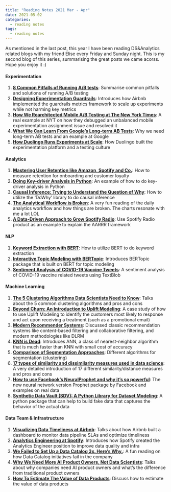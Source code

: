```yaml
---
title: "Reading Notes 2021 Mar - Apr"
date: 2021-05-02
categories:
  - reading notes
tags:
  - reading notes
---
```


As mentioned in the last post, this year I have been reading DS&Analytics related blogs with my friend Elise every Friday and Sunday night. This is my second blog of this series, summarising the great posts we came acorss. Hope you enjoy it :)  

#### Experimentation  
1. [**8 Common Pitfalls of Running A/B tests**](https://towardsdatascience.com/online-controlled-experiment-8-common-pitfalls-and-solutions-ea4488e5a82e): Summarise common pitfalls and solutions of running A/B testing  
2. [**Designing Experimentation Guardrails**](https://medium.com/airbnb-engineering/designing-experimentation-guardrails-ed6a976ec669): Introduces how Airbnb implemented the guardrails metrics framework to scale up experiments while not harming key metrics  
3. [**How We Rearchitected Mobile A/B Testing at The New York Times**](https://open.nytimes.com/how-we-rearchitected-mobile-a-b-testing-at-the-new-york-times-78eb428d9132): A real example at NYT on how they debugged an unbalanced mobile experimentation assignment issue and resolved it  
4. [**What We Can Learn From Google’s Long-term AB Tests**](https://towardsdatascience.com/what-we-can-learn-from-googles-long-term-ab-test-64e45b649cc4): Why we need long-term AB tests and an example at Google  
5. [**How Duolingo Runs Experiments at Scale**](https://medium.com/geekculture/how-duolingo-runs-experiments-at-scale-426ad8351d97): How Duolingo built the experimentation platform and a testing culture  

#### Analytics
1. [**Mastering User Retention like Amazon, Spotify and Co.**](https://productcoalition.com/mastering-user-retention-like-amazon-spotify-and-co-5d2bd2931717): How to measure retention for onboarding and customer loyalty  
2. [**Doing Key-driver Analysis in Python**](https://towardsdatascience.com/key-driver-analysis-in-python-788beb9b8a7d): An example of how to do key-driver analysis in Python  
3. [**Causal Inference: Trying to Understand the Question of Why**](https://towardsdatascience.com/implementing-causal-inference-a-key-step-towards-agi-de2cde8ea599): How to utilize the ‘DoWhy’ library to do causal inference  
4. [**The Analytical Workflow is Broken**](https://count.co/blog/posts/the-analytical-workflow-is-broken): A very fun reading of the daily analytics workflow and how things are broken. The charts resonate with me a lot LOL  
5. [**A Data-Driven Approach to Grow Spotify Radio**](https://productcoalition.com/tackling-the-product-growth-question-5115113fb039): Use Spotify Radio product as an example to explain the AARRR framework  

#### NLP
1. [**Keyword Extraction with BERT**](https://towardsdatascience.com/keyword-extraction-with-bert-724efca412ea): How to utilize BERT to do keyword extraction
2. [**Interactive Topic Modeling with BERTopic**](https://towardsdatascience.com/interactive-topic-modeling-with-bertopic-1ea55e7d73d8): Introduces BERTopic package that is built on BERT for topic modeling  
3. [**Sentiment Analysis of COVID-19 Vaccine Tweets**](https://towardsdatascience.com/sentiment-analysis-of-covid-19-vaccine-tweets-dc6f41a5e1af): A sentiment analysis of COVID-19 vaccine related tweets using TextBlob  

#### Machine Learning  
1. [**The 5 Clustering Algorithms Data Scientists Need to Know**](https://towardsdatascience.com/the-5-clustering-algorithms-data-scientists-need-to-know-a36d136ef68): Talks about the 5 common clustering algorithms and pros and cons  
2. [**Beyond Churn: An Introduction to Uplift Modeling**](https://towardsdatascience.com/beyond-churn-an-introduction-to-uplift-modeling-d1d9af7be): A case study of how to use Uplift Modeling to identify the customers most likely to response and act upon receiving a treatment (such as a promotional email)  
3. [**Modern Recommender Systems**](https://towardsdatascience.com/modern-recommender-systems-a0c727609aa8): Discussed classic recommendation systems like content-based filtering and collaborative filtering, and modern methodologies like DLRM   
4. [**KNN is Dead**](https://pub.towardsai.net/knn-k-nearest-neighbors-is-dead-fc16507eb3e): Introduces ANN, a class of nearest-neighbor algorithm that is much faster than KNN with small cost of accuracy  
5. [**Comparison of Segmentation Approaches**](https://www.decisionanalyst.com/whitepapers/comparesegmentation/): Different algorithms for segmentation (clustering)  
6. [**17 types of similarity and dissimilarity measures used in data science**](https://towardsdatascience.com/17-types-of-similarity-and-dissimilarity-measures-used-in-data-science-3eb914d2681): A very detailed introduction of 17 different similarity/distance measures and pros and cons  
7. [**How to use Facebook’s NeuralProphet and why it’s so powerful**](https://towardsdatascience.com/how-to-use-facebooks-neuralprophet-and-why-it-s-so-powerful-136652d2da8b): The new neural network version Prophet package by Facebook and examples on real data  
8. [**Synthetic Data Vault (SDV): A Python Library for Dataset Modeling**](https://towardsdatascience.com/synthetic-data-vault-sdv-a-python-library-for-dataset-modeling-b48c406e7398): A python package that can help to build fake data that captures the behavior of the actual data  

#### Data Team & Infrastructure  
1. [**Visualizing Data Timeliness at Airbnb**](https://medium.com/airbnb-engineering/visualizing-data-timeliness-at-airbnb-ee638fdf4710): Talks about how Airbnb built a dashboard to monitor data pipeline SLAs and optimize timeliness  
2. [**Analytics Engineering at Spotify**](https://medium.com/spotify-insights/analytics-engineering-at-spotify-f165180a6722): Introduces how Spotify created the Analytics Engineer position to improve data quality and infra  
3. [**We Failed to Set Up a Data Catalog 3x. Here’s Why.**](https://towardsdatascience.com/our-learnings-from-3-failures-over-5-years-to-set-up-a-data-catalog-fb9778e25d4e): A fun reading on how Data Catalog initiatives fail in the company  
4. [**Why We Need More AI Product Owners, Not Data Scientists**](https://towardsdatascience.com/why-we-need-more-ai-product-owners-not-data-scientists-e481cef39b90): Talks about why companies need AI product owners and what’s the difference from traditional product owners  
5. [**How To Estimate The Value of Data Products**](https://towardsdatascience.com/how-to-estimate-the-value-of-data-products-8297dd92109): Discuss how to estimate the value of data products  
